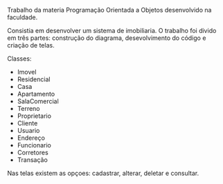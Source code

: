 Trabalho da materia Programação Orientada a Objetos desenvolvido na faculdade.

Consistia em desenvolver um sistema de imobiliaria. O trabalho foi divido em três partes: construção do diagrama, desevolvimento do código e criação de telas.

Classes:

 <ul>
    <li>Imovel</li>
    <li>Residencial</li>
    <li>Casa</li>
    <li>Apartamento</li>
    <li>SalaComercial</li>
    <li>Terreno</li>
    <li>Proprietario</li>
    <li>Cliente</li>
    <li>Usuario</li>
    <li>Endereço</li>
    <li>Funcionario</li>
    <li>Corretores</li>
    <li>Transação</li>
 </ul>

 Nas telas existem as opçoes: cadastrar, alterar, deletar e consultar.